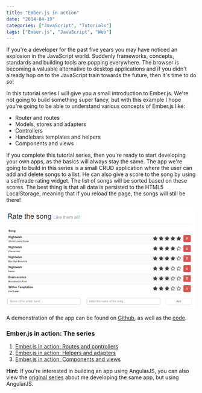 ```yaml
---
title: "Ember.js in action"
date: "2014-04-19"
categories: ["JavaScript", "Tutorials"]
tags: ["Ember.js", "JavaScript", "Web"]
---
```


If you're a developer for the past five years you may have noticed an explosion in the JavaScript world. Suddenly frameworks, concepts, standards and building tools are popping everywhere. The browser is becoming a valuable alternative to desktop applications and if you didn't already hop on to the JavaScript train towards the future, then it's time to do so!

In this tutorial series I will give you a small introduction to Ember.js. We're not going to build something super fancy, but with this example I hope you're going to be able to understand various concepts of Ember.js like:

- Router and routes
- Models, stores and adapters
- Controllers
- Handlebars templates and helpers
- Components and views

If you complete this tutorial series, then you're ready to start developing your own apps, as the basics will always stay the same. The app we're going to build in this series is a small CRUD application where the user can add and delete songs to a list. He can also give a score to the song by using a selfmade rating widget. The list of songs will be sorted based on these scores. The best thing is that all data is persisted to the HTML5 LocalStorage, meaning that if you reload the page, the songs will still be there!

![app-final](images/app-final.png)

A demonstration of the app can be found on [Github](http://song-rate-mvc.github.io/ember-song-rate), as well as the [code](http://github.com/song-rate-mvc/ember-song-rate).

### Ember.js in action: The series

1. [Ember.js in action: Routes and controllers](/ember-routes-controllers/ "Ember.js in action: Routes and controllers")
2. [Ember.js in action: Helpers and adapters](/ember-helpers-adapters/ "Ember.js in action: Helpers and adapters")
3. [Ember.js in action: Components and views](/ember-components-views/ "Ember.js in action: Components and views")

**Hint:** If you're interested in building an app using AngularJS, you can also view the [original series](/introduction-angularjs/ "Introduction to AngularJS") about me developing the same app, but using AngularJS.
